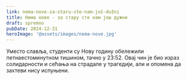 ```yaml
---
link: nema-nove-za-staru-ste-nam-još-dužni
title: Нема нове - за стару сте нам још дужни
draft: spremno
pubDate: 2024-12-31
heroImage: '@assets/images/nema-nove.jpg'
---
```

Уместо славља, студенти су Нову годину обележили петнаестоминутном тишином, тачно у 23:52. Овај чин је био израз солидарности и сећања на страдале у трагедији, али и опомена да захтеви нису испуњени.
